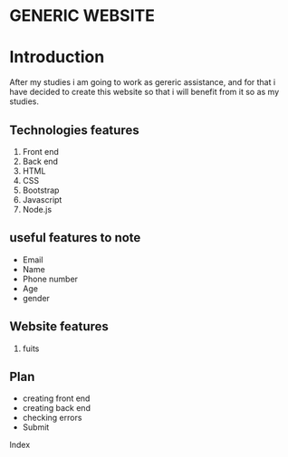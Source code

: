 # GENERIC WEBSITE


# Introduction
After my studies i am going to work as gereric assistance, and for that i have decided to  create this website so that i will benefit from it so as my studies.

## Technologies features
1. Front end
2. Back end
3. HTML
4. CSS
5. Bootstrap
6. Javascript
7. Node.js

## useful features to note
* Email
* Name 
* Phone number
* Age 
* gender

## Website features  
1. fuits


## Plan 
* creating front end  
* creating back end 
* checking errors
* Submit

<p align="left"> <a https://moniquenicolate.github.io/Generic-Website-App/">Index</a>
